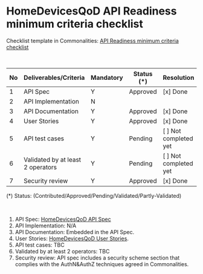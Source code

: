 # HomeDevicesQoD API Readiness minimum criteria checklist

Checklist template in Commonalities: [API Readiness minimum criteria checklist](https://github.com/camaraproject/WorkingGroups/blob/main/Commonalities/documentation/API-Readiness-Checklist.md)

<br>

| No | Deliverables/Criteria            | Mandatory | Status (*)                | Resolution                 |
|----|----------------------------------|-----------|----------------------------|----------------------------|                         
|  1 |API Spec                          |   Y       | Approved                   | [x] Done                   |
|  2 |API Implementation                |   N       |                            |                            |
|  3 |API Documentation                 |   Y       | Approved                   | [x] Done                   |
|  4 |User Stories                      |   Y       | Approved                   | [x] Done                   |
|  5 |API test cases                    |   Y       | Pending                    | [ ] Not completed yet      |
|  6 |Validated by at least 2 operators |   Y       | Pending                    | [ ] Not completed yet      |
|  7 |Security review                   |   Y       | Approved                   | [x] Done                   |

(*) Status: (Contributed/Approved/Pending/Validated/Partly-Validated)

<br>

  1. API Spec: [HomeDevicesQoD API Spec](https://github.com/camaraproject/HomeDevicesQoD/blob/main/code/API_definitions/home_devices_qod.yaml)
  2. API Implementation: N/A
  3. API Documentation: Embedded in the API Spec.
  4. User Stories: [HomeDevicesQoD User Stories](https://github.com/camaraproject/HomeDevicesQoD/blob/main/documentation/API_documentation/home_devices_qod_user_stories.md).
  5. API test cases: TBC
  6. Validated by at least 2 operators: TBC
  7. Security review: API spec includes a security scheme section that complies with the AuthN&AuthZ techniques agreed in Commonalities.
